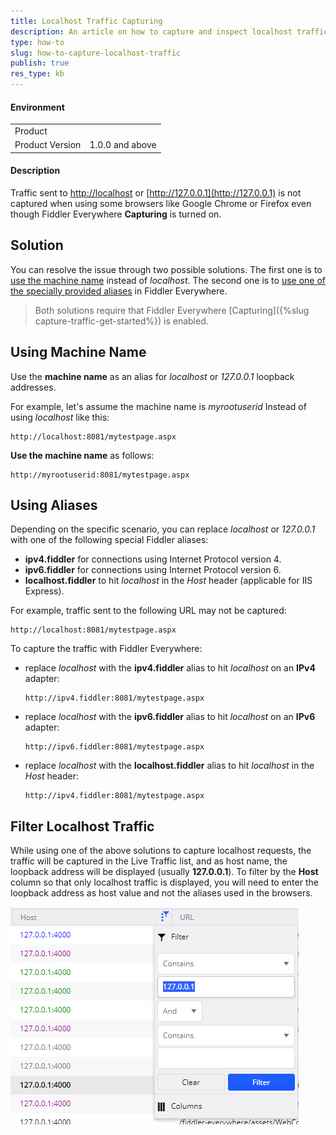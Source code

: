 ```yaml
---
title: Localhost Traffic Capturing 
description: An article on how to capture and inspect localhost traffic using Fiddler Everywhere
type: how-to
slug: how-to-capture-localhost-traffic
publish: true
res_type: kb
---
```


#### Environment

|   |   |
|---|---|
| Product   |
| Product Version | 1.0.0 and above  |

#### Description

Traffic sent to [http://localhost](http://localhost) or [http://127.0.0.1](http://127.0.0.1) is not captured when using some browsers like Google Chrome or Firefox even though Fiddler Everywhere **Capturing** is turned on.

## Solution

You can resolve the issue through two possible solutions. The first one is to [use the machine name](#using-machine-name) instead of _localhost_. The second one is to [use one of the specially provided aliases](#using-aliases) in Fiddler Everywhere. 

>Both solutions require that Fiddler Everywhere [Capturing]({%slug capture-traffic-get-started%}) is enabled.

## Using Machine Name

Use the **machine name** as an alias for _localhost_ or _127.0.0.1_ loopback addresses.

For example, let's assume the machine name is _myrootuserid_
Instead of using _localhost_ like this:
```Shell
http://localhost:8081/mytestpage.aspx
```

**Use the machine name** as follows:
```Shell
http://myrootuserid:8081/mytestpage.aspx
```

## Using Aliases

Depending on the specific scenario, you can replace _localhost_ or _127.0.0.1_ with one of the following special Fiddler aliases:

* **ipv4.fiddler** for connections using Internet Protocol version 4.
* **ipv6.fiddler** for connections using Internet Protocol version 6.
* **localhost.fiddler** to hit _localhost_ in the _Host_ header (applicable for IIS Express).

For example, traffic sent to the following URL may not be captured:

```Shell
http://localhost:8081/mytestpage.aspx
```

To capture the traffic with Fiddler Everywhere:

* replace _localhost_ with the **ipv4.fiddler** alias to hit _localhost_ on an **IPv4** adapter:

    ```Shell
    http://ipv4.fiddler:8081/mytestpage.aspx
    ```

* replace _localhost_ with the **ipv6.fiddler** alias to hit _localhost_ on an **IPv6** adapter:

    ```Shell
    http://ipv6.fiddler:8081/mytestpage.aspx
    ```

* replace _localhost_ with the **localhost.fiddler** alias to hit _localhost_ in the _Host_ header:

    ```Shell
    http://ipv4.fiddler:8081/mytestpage.aspx
    ```

## Filter Localhost Traffic

While using one of the above solutions to capture localhost requests, the traffic will be captured in the Live Traffic list, and as host name, the loopback address will be displayed (usually **127.0.0.1**). To filter by the **Host** column so that only localhost traffic is displayed, you will need to enter the loopback address as host value and not the aliases used in the browsers.

![Example Localhost filtering](../images/kb/localhost-filtering.png)